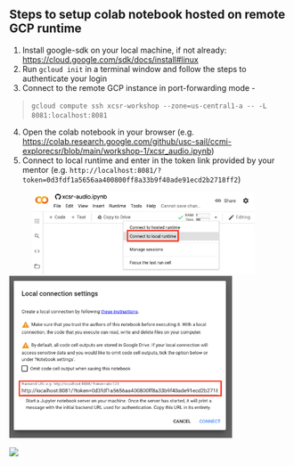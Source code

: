 ## Steps to setup colab notebook hosted on remote GCP runtime

1. Install google-sdk on your local machine, if not already: https://cloud.google.com/sdk/docs/install#linux
2. Run `gcloud init` in a terminal window and follow the steps to authenticate your login
3. Connect to the remote GCP instance in port-forwarding mode - 

>`gcloud compute ssh xcsr-workshop --zone=us-central1-a -- -L 8081:localhost:8081`

4. Open the colab notebook in your browser (e.g. https://colab.research.google.com/github/usc-sail/ccmi-explorecsr/blob/main/workshop-1/xcsr_audio.ipynb)
5. Connect to local runtime and enter in the token link provided by your mentor (e.g. `http://localhost:8081/?token=0d3fdf1a5656aa400800ff8a33b9f40ade91ecd2b2718ff2`)
<p float="left">
<img src="/images/colab-runtime1.png" width="400" hspace="40"/>
<img src="/images/colab-runtime2.png" width="400" />
</p>

<img src="/images/colab-runtime.gif">
